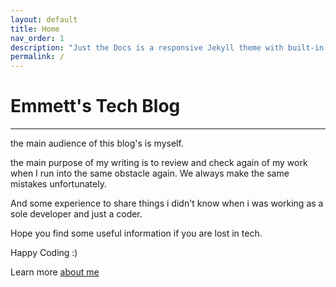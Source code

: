 ```yaml
---
layout: default
title: Home
nav_order: 1
description: "Just the Docs is a responsive Jekyll theme with built-in search that is easily customizable and hosted on GitHub Pages."
permalink: /
---
```

# Emmett's Tech Blog
---

the main audience of this blog's is myself.

the main purpose of my writing is to review and check again of my work when I run into the same obstacle again. We always make the same mistakes unfortunately.

And some experience to share things i didn't know when i was working as a sole developer and just a coder.

Hope you find some useful information if you are lost in tech.

Happy Coding :)

Learn more [about me](/about)